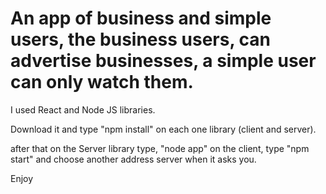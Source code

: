# An app of business and simple users, the business users, can advertise businesses, a simple user can only watch them.
I used React and Node JS libraries.

Download it and type "npm install" on each one library (client and server).


after that 
on the Server library type, "node app" on the client, type "npm start" and choose another address server when it asks you.

Enjoy
